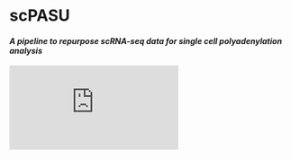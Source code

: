 # scPASU

#### *A pipeline to repurpose scRNA-seq data for single cell polyadenylation analysis*



![scPASU pipelinel](https://github.com/2019surbhi/scPASU/blob/main/scPASU_pipeline.pdf)

